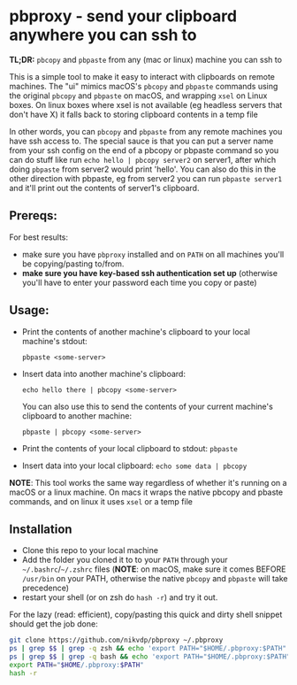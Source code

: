 # pbproxy - send your clipboard anywhere you can ssh to

**TL;DR:** `pbcopy` and `pbpaste` from any (mac or linux) machine you can ssh to

This is a simple tool to make it easy to interact with clipboards on remote
machines. The "ui" mimics macOS's `pbcopy` and `pbpaste` commands using the
original `pbcopy` and `pbpaste` on macOS, and wrapping `xsel` on Linux boxes.
On linux boxes where xsel is not available (eg headless servers that don't have
X) it falls back to storing clipboard contents in a temp file

In other words, you can `pbcopy` and `pbpaste` from any remote machines you
have ssh access to. The special sauce is that you can put a server name from
your ssh config on the end of a pbcopy or pbpaste command so you can do stuff
like run `echo hello | pbcopy server2` on server1, after which doing `pbpaste`
from server2 would print 'hello'. You can also do this in the other direction
with pbpaste, eg from server2 you can run `pbpaste server1` and it'll print out
the contents of server1's clipboard.

## Prereqs:

For best results:

- make sure you have `pbproxy` installed and on `PATH` on all machines you'll
be copying/pasting to/from.
- **make sure you have key-based ssh authentication set up** (otherwise you'll
  have to enter your password each time you copy or paste)

## Usage:

- Print the contents of another machine's clipboard to your local machine's stdout:
  ```
  pbpaste <some-server>
  ```
- Insert data into another machine's clipboard:

  ```
  echo hello there | pbcopy <some-server>
  ```

  You can also use this to send the contents of your current machine's
  clipboard to another machine:

  ```
  pbpaste | pbcopy <some-server>
  ```

- Print the contents of your local clipboard to stdout: `pbpaste`
- Insert data into your local clipboard: `echo some data | pbcopy`

**NOTE**: This tool works the same way regardless of whether it's running on a
macOS or a linux machine. On macs it wraps the native pbcopy and pbaste commands,
and on linux it uses `xsel` or a temp file

## Installation

- Clone this repo to your local machine
- Add the folder you cloned it to to your `PATH` through your
  `~/.bashrc`/`~/.zshrc` files (**NOTE**: on macOS, make sure it comes BEFORE
  `/usr/bin` on your PATH, otherwise the native `pbcopy` and `pbpaste` will
  take precedence)
- restart your shell (or on zsh do `hash -r`) and try it out.

For the lazy (read: efficient), copy/pasting this quick and dirty shell snippet should get the job done:

```bash
git clone https://github.com/nikvdp/pbproxy ~/.pbproxy
ps | grep $$ | grep -q zsh && echo 'export PATH="$HOME/.pbproxy:$PATH"' | tee -a ~/.zshrc
ps | grep $$ | grep -q bash && echo 'export PATH="$HOME/.pbproxy:$PATH"' | tee -a ~/.bashrc
export PATH="$HOME/.pbproxy:$PATH"
hash -r
```
